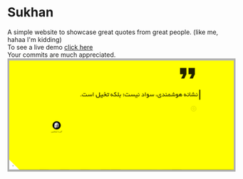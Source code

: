 # Sukhan
A simple website to showcase great quotes from great people. (like me, hahaa I'm kidding) <br/>
To see a live demo <a href="#">click here</a><br/>
Your commits are much appreciated.<br/>
<img src="img/screenshot.PNG" alt="Sukhan" title="Sukhan" style="border:4px solid rgba(0,0,0,.3)">
